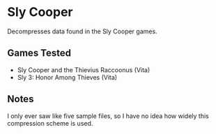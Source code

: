 # Sly Cooper

Decompresses data found in the Sly Cooper games.

## Games Tested

* Sly Cooper and the Thievius Raccoonus (Vita)
* Sly 3: Honor Among Thieves (Vita)

## Notes

I only ever saw like five sample files, so I have no idea how widely this compression scheme is used.